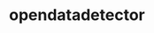 ---
title: "opendatadetector"
layout: cache
categories: [package, develop]
meta: {"compilers": ["gcc@11.4.0", "gcc@13.2.0"], "num_specs": 99, "num_specs_by_stack": {"hep": 99, "root": 99}, "oss": ["ubuntu22.04", "ubuntu24.04"], "platforms": ["linux"], "stacks": ["hep", "root"], "targets": ["x86_64_v3"], "versions": ["v3.0.0"]}
spec_details: [{"compiler": "gcc@11.4.0", "hash": "2dauyetp4rbioydgzis3dj6bm5tiu4qt", "os": "ubuntu22.04", "platform": "linux", "size": "-", "stacks": ["hep", "root"], "target": "x86_64_v3", "variants": ["build_system=cmake", "build_type=Release", "commit=e3b1eceae96fd5dddf10223753964c570ee868c9", "generator=make", "~ipo"], "versions": ["v3.0.0"]}, {"compiler": "gcc@13.2.0", "hash": "2kiw7zwqd5xdgverd3jc3wrr7sbqy5li", "os": "ubuntu24.04", "platform": "linux", "size": "-", "stacks": ["hep", "root"], "target": "x86_64_v3", "variants": ["build_system=cmake", "build_type=Release", "commit=e3b1eceae96fd5dddf10223753964c570ee868c9", "generator=make", "~ipo"], "versions": ["v3.0.0"]}, {"compiler": "gcc@11.4.0", "hash": "2l37jub4psyjup4ytcyvy4wnzbqzdftk", "os": "ubuntu22.04", "platform": "linux", "size": "-", "stacks": ["hep", "root"], "target": "x86_64_v3", "variants": ["build_system=cmake", "build_type=Release", "generator=make", "~ipo"], "versions": ["v3.0.0"]}, {"compiler": "gcc@11.4.0", "hash": "3ciezbvbtlpgvmzyatn5mpymobdjodht", "os": "ubuntu22.04", "platform": "linux", "size": "-", "stacks": ["hep", "root"], "target": "x86_64_v3", "variants": ["build_system=cmake", "build_type=Release", "generator=make", "~ipo"], "versions": ["v3.0.0"]}, {"compiler": "gcc@13.2.0", "hash": "3hf6oeafzy4uh2t2k5bavesi4f5mtrqs", "os": "ubuntu24.04", "platform": "linux", "size": "-", "stacks": ["hep", "root"], "target": "x86_64_v3", "variants": ["build_system=cmake", "build_type=Release", "commit=e3b1eceae96fd5dddf10223753964c570ee868c9", "generator=make", "~ipo"], "versions": ["v3.0.0"]}, {"compiler": "gcc@11.4.0", "hash": "3nq37u627ylem5gu3h3vbrf773tv2gf5", "os": "ubuntu22.04", "platform": "linux", "size": "-", "stacks": ["hep", "root"], "target": "x86_64_v3", "variants": ["build_system=cmake", "build_type=Release", "generator=make", "~ipo"], "versions": ["v3.0.0"]}, {"compiler": "gcc@13.2.0", "hash": "3rg5uox4wcyaqm2slewzb4dz5cjzhww5", "os": "ubuntu24.04", "platform": "linux", "size": "-", "stacks": ["hep", "root"], "target": "x86_64_v3", "variants": ["build_system=cmake", "build_type=Release", "commit=e3b1eceae96fd5dddf10223753964c570ee868c9", "generator=make", "~ipo"], "versions": ["v3.0.0"]}, {"compiler": "gcc@11.4.0", "hash": "3ttunar7bgqfrebaswap57awt5olclci", "os": "ubuntu22.04", "platform": "linux", "size": "-", "stacks": ["hep", "root"], "target": "x86_64_v3", "variants": ["build_system=cmake", "build_type=Release", "generator=make", "~ipo"], "versions": ["v3.0.0"]}, {"compiler": "gcc@13.2.0", "hash": "5fqo3aid2n6ukcig3tumga6k4lqblqaf", "os": "ubuntu24.04", "platform": "linux", "size": "-", "stacks": ["hep", "root"], "target": "x86_64_v3", "variants": ["build_system=cmake", "build_type=Release", "commit=e3b1eceae96fd5dddf10223753964c570ee868c9", "generator=make", "~ipo"], "versions": ["v3.0.0"]}, {"compiler": "gcc@13.2.0", "hash": "7pasvneoqt3c3gcw2y6opgecwsxm3vfw", "os": "ubuntu24.04", "platform": "linux", "size": "-", "stacks": ["hep", "root"], "target": "x86_64_v3", "variants": ["build_system=cmake", "build_type=Release", "commit=e3b1eceae96fd5dddf10223753964c570ee868c9", "generator=make", "~ipo"], "versions": ["v3.0.0"]}, {"compiler": "gcc@11.4.0", "hash": "7z72f5esksbgne2dttx2kfucnxfbbzwc", "os": "ubuntu22.04", "platform": "linux", "size": "-", "stacks": ["hep", "root"], "target": "x86_64_v3", "variants": ["build_system=cmake", "build_type=Release", "generator=make", "~ipo"], "versions": ["v3.0.0"]}, {"compiler": "gcc@11.4.0", "hash": "7zdko3exnsog33g3hrolf5g6rng2khdb", "os": "ubuntu22.04", "platform": "linux", "size": "-", "stacks": ["hep", "root"], "target": "x86_64_v3", "variants": ["build_system=cmake", "build_type=Release", "commit=e3b1eceae96fd5dddf10223753964c570ee868c9", "generator=make", "~ipo"], "versions": ["v3.0.0"]}, {"compiler": "gcc@11.4.0", "hash": "ag7ortvdtf3dybjpwipqtkkyoan2eq37", "os": "ubuntu22.04", "platform": "linux", "size": "-", "stacks": ["hep", "root"], "target": "x86_64_v3", "variants": ["build_system=cmake", "build_type=Release", "commit=e3b1eceae96fd5dddf10223753964c570ee868c9", "generator=make", "~ipo"], "versions": ["v3.0.0"]}, {"compiler": "gcc@11.4.0", "hash": "auj2yzvuxvk627jdaqw3rna4qyvi66rj", "os": "ubuntu22.04", "platform": "linux", "size": "-", "stacks": ["hep", "root"], "target": "x86_64_v3", "variants": ["build_system=cmake", "build_type=Release", "commit=e3b1eceae96fd5dddf10223753964c570ee868c9", "generator=make", "~ipo"], "versions": ["v3.0.0"]}, {"compiler": "gcc@11.4.0", "hash": "b3nwmm3somqo2yzemusytco3p2dzg767", "os": "ubuntu22.04", "platform": "linux", "size": "-", "stacks": ["hep", "root"], "target": "x86_64_v3", "variants": ["build_system=cmake", "build_type=Release", "commit=e3b1eceae96fd5dddf10223753964c570ee868c9", "generator=make", "~ipo"], "versions": ["v3.0.0"]}, {"compiler": "gcc@11.4.0", "hash": "bcrmveu5kgrou2blzij2bd4iir4apxeh", "os": "ubuntu22.04", "platform": "linux", "size": "-", "stacks": ["hep", "root"], "target": "x86_64_v3", "variants": ["build_system=cmake", "build_type=Release", "commit=e3b1eceae96fd5dddf10223753964c570ee868c9", "generator=make", "~ipo"], "versions": ["v3.0.0"]}, {"compiler": "gcc@11.4.0", "hash": "bppjcqvepsrk5byw7jrupkifa3sxnp2p", "os": "ubuntu22.04", "platform": "linux", "size": "-", "stacks": ["hep", "root"], "target": "x86_64_v3", "variants": ["build_system=cmake", "build_type=Release", "generator=make", "~ipo"], "versions": ["v3.0.0"]}, {"compiler": "gcc@11.4.0", "hash": "by4lvxeb23r2hn5xzgqw7uuvba4bpzyp", "os": "ubuntu22.04", "platform": "linux", "size": "-", "stacks": ["hep", "root"], "target": "x86_64_v3", "variants": ["build_system=cmake", "build_type=Release", "commit=e3b1eceae96fd5dddf10223753964c570ee868c9", "generator=make", "~ipo"], "versions": ["v3.0.0"]}, {"compiler": "gcc@11.4.0", "hash": "bzdwdp6szxvyby4cqw3p72tcyaqnn4vy", "os": "ubuntu22.04", "platform": "linux", "size": "-", "stacks": ["hep", "root"], "target": "x86_64_v3", "variants": ["build_system=cmake", "build_type=Release", "commit=e3b1eceae96fd5dddf10223753964c570ee868c9", "generator=make", "~ipo"], "versions": ["v3.0.0"]}, {"compiler": "gcc@11.4.0", "hash": "cbbafgwiloclqd2q5priy2h42s5iyhjs", "os": "ubuntu22.04", "platform": "linux", "size": "-", "stacks": ["hep", "root"], "target": "x86_64_v3", "variants": ["build_system=cmake", "build_type=Release", "commit=e3b1eceae96fd5dddf10223753964c570ee868c9", "generator=make", "~ipo"], "versions": ["v3.0.0"]}, {"compiler": "gcc@11.4.0", "hash": "cpngjctf6qg5j3j253xn5op6at24rwll", "os": "ubuntu22.04", "platform": "linux", "size": "-", "stacks": ["hep", "root"], "target": "x86_64_v3", "variants": ["build_system=cmake", "build_type=Release", "commit=e3b1eceae96fd5dddf10223753964c570ee868c9", "generator=make", "~ipo"], "versions": ["v3.0.0"]}, {"compiler": "gcc@13.2.0", "hash": "cq3ku5tc5nmb2c7pcfpam7v2seqv5r2s", "os": "ubuntu24.04", "platform": "linux", "size": "-", "stacks": ["hep", "root"], "target": "x86_64_v3", "variants": ["build_system=cmake", "build_type=Release", "commit=e3b1eceae96fd5dddf10223753964c570ee868c9", "generator=make", "~ipo"], "versions": ["v3.0.0"]}, {"compiler": "gcc@11.4.0", "hash": "cyqoyvwn56poxafyidcbgbdap5aiod3y", "os": "ubuntu22.04", "platform": "linux", "size": "-", "stacks": ["hep", "root"], "target": "x86_64_v3", "variants": ["build_system=cmake", "build_type=Release", "commit=e3b1eceae96fd5dddf10223753964c570ee868c9", "generator=make", "~ipo"], "versions": ["v3.0.0"]}, {"compiler": "gcc@11.4.0", "hash": "dv4xr67ehfiy7mfwepu5sexkn3gev5bl", "os": "ubuntu22.04", "platform": "linux", "size": "-", "stacks": ["hep", "root"], "target": "x86_64_v3", "variants": ["build_system=cmake", "build_type=Release", "commit=e3b1eceae96fd5dddf10223753964c570ee868c9", "generator=make", "~ipo"], "versions": ["v3.0.0"]}, {"compiler": "gcc@11.4.0", "hash": "e4rjutylqcfil2m7idw4rw4jnokslnhf", "os": "ubuntu22.04", "platform": "linux", "size": "-", "stacks": ["hep", "root"], "target": "x86_64_v3", "variants": ["build_system=cmake", "build_type=Release", "commit=e3b1eceae96fd5dddf10223753964c570ee868c9", "generator=make", "~ipo"], "versions": ["v3.0.0"]}, {"compiler": "gcc@11.4.0", "hash": "eaik3s4dajhta7knpyyxmq5pngvaqvn3", "os": "ubuntu22.04", "platform": "linux", "size": "-", "stacks": ["hep", "root"], "target": "x86_64_v3", "variants": ["build_system=cmake", "build_type=Release", "commit=e3b1eceae96fd5dddf10223753964c570ee868c9", "generator=make", "~ipo"], "versions": ["v3.0.0"]}, {"compiler": "gcc@11.4.0", "hash": "eo4i5pfb5kfqlezv66cgx4yvkvrgjqrq", "os": "ubuntu22.04", "platform": "linux", "size": "-", "stacks": ["hep", "root"], "target": "x86_64_v3", "variants": ["build_system=cmake", "build_type=Release", "commit=e3b1eceae96fd5dddf10223753964c570ee868c9", "generator=make", "~ipo"], "versions": ["v3.0.0"]}, {"compiler": "gcc@11.4.0", "hash": "eqb3hassde6xm44a6vpxhxrsvfh3db52", "os": "ubuntu22.04", "platform": "linux", "size": "-", "stacks": ["hep", "root"], "target": "x86_64_v3", "variants": ["build_system=cmake", "build_type=Release", "commit=e3b1eceae96fd5dddf10223753964c570ee868c9", "generator=make", "~ipo"], "versions": ["v3.0.0"]}, {"compiler": "gcc@11.4.0", "hash": "ewq6gufb36riezsydar4ugawktwrefro", "os": "ubuntu22.04", "platform": "linux", "size": "-", "stacks": ["hep", "root"], "target": "x86_64_v3", "variants": ["build_system=cmake", "build_type=Release", "commit=e3b1eceae96fd5dddf10223753964c570ee868c9", "generator=make", "~ipo"], "versions": ["v3.0.0"]}, {"compiler": "gcc@11.4.0", "hash": "ezxidz5veny2xenatyaseidl5rgm2gpf", "os": "ubuntu22.04", "platform": "linux", "size": "-", "stacks": ["hep", "root"], "target": "x86_64_v3", "variants": ["build_system=cmake", "build_type=Release", "generator=make", "~ipo"], "versions": ["v3.0.0"]}, {"compiler": "gcc@11.4.0", "hash": "fpfvrpx3xh2gtkx2klrb6rahge3fwlzc", "os": "ubuntu22.04", "platform": "linux", "size": "-", "stacks": ["hep", "root"], "target": "x86_64_v3", "variants": ["build_system=cmake", "build_type=Release", "generator=make", "~ipo"], "versions": ["v3.0.0"]}, {"compiler": "gcc@11.4.0", "hash": "fzjy3652wvx73yapcprgujzupbcxzcoc", "os": "ubuntu22.04", "platform": "linux", "size": "-", "stacks": ["hep", "root"], "target": "x86_64_v3", "variants": ["build_system=cmake", "build_type=Release", "commit=e3b1eceae96fd5dddf10223753964c570ee868c9", "generator=make", "~ipo"], "versions": ["v3.0.0"]}, {"compiler": "gcc@11.4.0", "hash": "g3fcdcwtn2djzrptk2i42loqmbtjnekf", "os": "ubuntu22.04", "platform": "linux", "size": "-", "stacks": ["hep", "root"], "target": "x86_64_v3", "variants": ["build_system=cmake", "build_type=Release", "generator=make", "~ipo"], "versions": ["v3.0.0"]}, {"compiler": "gcc@11.4.0", "hash": "ga3yfr3n4it7k7a45jsyuuxodzgaerz6", "os": "ubuntu22.04", "platform": "linux", "size": "-", "stacks": ["hep", "root"], "target": "x86_64_v3", "variants": ["build_system=cmake", "build_type=Release", "commit=e3b1eceae96fd5dddf10223753964c570ee868c9", "generator=make", "~ipo"], "versions": ["v3.0.0"]}, {"compiler": "gcc@13.2.0", "hash": "ggosg37fhprbnnhvipouovxzp4gcaetu", "os": "ubuntu24.04", "platform": "linux", "size": "-", "stacks": ["hep", "root"], "target": "x86_64_v3", "variants": ["build_system=cmake", "build_type=Release", "commit=e3b1eceae96fd5dddf10223753964c570ee868c9", "generator=make", "~ipo"], "versions": ["v3.0.0"]}, {"compiler": "gcc@11.4.0", "hash": "givlfoo6uuhjifgoaeny6yj3sfwpna7b", "os": "ubuntu22.04", "platform": "linux", "size": "-", "stacks": ["hep", "root"], "target": "x86_64_v3", "variants": ["build_system=cmake", "build_type=Release", "commit=e3b1eceae96fd5dddf10223753964c570ee868c9", "generator=make", "~ipo"], "versions": ["v3.0.0"]}, {"compiler": "gcc@11.4.0", "hash": "h3hoxokq5ljfzyofxbsm4quchtk4jjdp", "os": "ubuntu22.04", "platform": "linux", "size": "-", "stacks": ["hep", "root"], "target": "x86_64_v3", "variants": ["build_system=cmake", "build_type=Release", "commit=e3b1eceae96fd5dddf10223753964c570ee868c9", "generator=make", "~ipo"], "versions": ["v3.0.0"]}, {"compiler": "gcc@11.4.0", "hash": "h6rjgtvg5yf5claz4zx26wewhexiwrzw", "os": "ubuntu22.04", "platform": "linux", "size": "-", "stacks": ["hep", "root"], "target": "x86_64_v3", "variants": ["build_system=cmake", "build_type=Release", "generator=make", "~ipo"], "versions": ["v3.0.0"]}, {"compiler": "gcc@11.4.0", "hash": "hjyyykko6sve3s4mcpir56t5bd36z5qd", "os": "ubuntu22.04", "platform": "linux", "size": "-", "stacks": ["hep", "root"], "target": "x86_64_v3", "variants": ["build_system=cmake", "build_type=Release", "commit=e3b1eceae96fd5dddf10223753964c570ee868c9", "generator=make", "~ipo"], "versions": ["v3.0.0"]}, {"compiler": "gcc@13.2.0", "hash": "hqinuqp46k3lkr2dfeqdm2odairo2vzg", "os": "ubuntu24.04", "platform": "linux", "size": "-", "stacks": ["hep", "root"], "target": "x86_64_v3", "variants": ["build_system=cmake", "build_type=Release", "commit=e3b1eceae96fd5dddf10223753964c570ee868c9", "generator=make", "~ipo"], "versions": ["v3.0.0"]}, {"compiler": "gcc@13.2.0", "hash": "i6d22smk2gyp2s5mzrxcclhtnqkafvrp", "os": "ubuntu24.04", "platform": "linux", "size": "-", "stacks": ["hep", "root"], "target": "x86_64_v3", "variants": ["build_system=cmake", "build_type=Release", "commit=e3b1eceae96fd5dddf10223753964c570ee868c9", "generator=make", "~ipo"], "versions": ["v3.0.0"]}, {"compiler": "gcc@11.4.0", "hash": "iigogxzcpkwejeehnvolhdqhwb3jgubv", "os": "ubuntu22.04", "platform": "linux", "size": "-", "stacks": ["hep", "root"], "target": "x86_64_v3", "variants": ["build_system=cmake", "build_type=Release", "generator=make", "~ipo"], "versions": ["v3.0.0"]}, {"compiler": "gcc@13.2.0", "hash": "iiytch3zm7pkumyavn5wxwkvk4gwug5s", "os": "ubuntu24.04", "platform": "linux", "size": "-", "stacks": ["hep", "root"], "target": "x86_64_v3", "variants": ["build_system=cmake", "build_type=Release", "commit=e3b1eceae96fd5dddf10223753964c570ee868c9", "generator=make", "~ipo"], "versions": ["v3.0.0"]}, {"compiler": "gcc@11.4.0", "hash": "ip7astmbeqohwfff3hpzzfaou5xk3sp3", "os": "ubuntu22.04", "platform": "linux", "size": "-", "stacks": ["hep", "root"], "target": "x86_64_v3", "variants": ["build_system=cmake", "build_type=Release", "generator=make", "~ipo"], "versions": ["v3.0.0"]}, {"compiler": "gcc@11.4.0", "hash": "iz2q4lgagon3fj5apktpo4jqlspc3ivj", "os": "ubuntu22.04", "platform": "linux", "size": "-", "stacks": ["hep", "root"], "target": "x86_64_v3", "variants": ["build_system=cmake", "build_type=Release", "commit=e3b1eceae96fd5dddf10223753964c570ee868c9", "generator=make", "~ipo"], "versions": ["v3.0.0"]}, {"compiler": "gcc@11.4.0", "hash": "j2vlnm5mxmbpjhph6s2xl4rij2gz3d5v", "os": "ubuntu22.04", "platform": "linux", "size": "-", "stacks": ["hep", "root"], "target": "x86_64_v3", "variants": ["build_system=cmake", "build_type=Release", "commit=e3b1eceae96fd5dddf10223753964c570ee868c9", "generator=make", "~ipo"], "versions": ["v3.0.0"]}, {"compiler": "gcc@11.4.0", "hash": "j5xwvj47dczerhg2r5uzpzcc45gxyn4c", "os": "ubuntu22.04", "platform": "linux", "size": "-", "stacks": ["hep", "root"], "target": "x86_64_v3", "variants": ["build_system=cmake", "build_type=Release", "generator=make", "~ipo"], "versions": ["v3.0.0"]}, {"compiler": "gcc@11.4.0", "hash": "j6v3q7fwbztrxsm75sp6rnxufkrsomeb", "os": "ubuntu22.04", "platform": "linux", "size": "-", "stacks": ["hep", "root"], "target": "x86_64_v3", "variants": ["build_system=cmake", "build_type=Release", "generator=make", "~ipo"], "versions": ["v3.0.0"]}, {"compiler": "gcc@11.4.0", "hash": "jyy5geyc3wjgsqgd3zudrbnedhyuri4n", "os": "ubuntu22.04", "platform": "linux", "size": "-", "stacks": ["hep", "root"], "target": "x86_64_v3", "variants": ["build_system=cmake", "build_type=Release", "commit=e3b1eceae96fd5dddf10223753964c570ee868c9", "generator=make", "~ipo"], "versions": ["v3.0.0"]}, {"compiler": "gcc@11.4.0", "hash": "jztmeggay3ofos5urs3ssj7bu43bmzwq", "os": "ubuntu22.04", "platform": "linux", "size": "-", "stacks": ["hep", "root"], "target": "x86_64_v3", "variants": ["build_system=cmake", "build_type=Release", "commit=e3b1eceae96fd5dddf10223753964c570ee868c9", "generator=make", "~ipo"], "versions": ["v3.0.0"]}, {"compiler": "gcc@13.2.0", "hash": "k6bfa3aahiy64awa3z3h23siuemje4tk", "os": "ubuntu24.04", "platform": "linux", "size": "-", "stacks": ["hep", "root"], "target": "x86_64_v3", "variants": ["build_system=cmake", "build_type=Release", "commit=e3b1eceae96fd5dddf10223753964c570ee868c9", "generator=make", "~ipo"], "versions": ["v3.0.0"]}, {"compiler": "gcc@11.4.0", "hash": "khy4e23ym3oh6cpz4etaxtqea3opdbmq", "os": "ubuntu22.04", "platform": "linux", "size": "-", "stacks": ["hep", "root"], "target": "x86_64_v3", "variants": ["build_system=cmake", "build_type=Release", "commit=e3b1eceae96fd5dddf10223753964c570ee868c9", "generator=make", "~ipo"], "versions": ["v3.0.0"]}, {"compiler": "gcc@11.4.0", "hash": "km3t5szxteyf5soatgh52yxh5gwggowc", "os": "ubuntu22.04", "platform": "linux", "size": "-", "stacks": ["hep", "root"], "target": "x86_64_v3", "variants": ["build_system=cmake", "build_type=Release", "generator=make", "~ipo"], "versions": ["v3.0.0"]}, {"compiler": "gcc@11.4.0", "hash": "kp2qyh5g2cn6hfrjxp36ek4idelys7ij", "os": "ubuntu22.04", "platform": "linux", "size": "-", "stacks": ["hep", "root"], "target": "x86_64_v3", "variants": ["build_system=cmake", "build_type=Release", "generator=make", "~ipo"], "versions": ["v3.0.0"]}, {"compiler": "gcc@11.4.0", "hash": "li4zc623ddnp24xsr6m4h4zg3miu6ayf", "os": "ubuntu22.04", "platform": "linux", "size": "-", "stacks": ["hep", "root"], "target": "x86_64_v3", "variants": ["build_system=cmake", "build_type=Release", "commit=e3b1eceae96fd5dddf10223753964c570ee868c9", "generator=make", "~ipo"], "versions": ["v3.0.0"]}, {"compiler": "gcc@11.4.0", "hash": "lrrck5u7usu7xcxowm2mb3wmjf54izch", "os": "ubuntu22.04", "platform": "linux", "size": "-", "stacks": ["hep", "root"], "target": "x86_64_v3", "variants": ["build_system=cmake", "build_type=Release", "commit=e3b1eceae96fd5dddf10223753964c570ee868c9", "generator=make", "~ipo"], "versions": ["v3.0.0"]}, {"compiler": "gcc@11.4.0", "hash": "lv23dqeudwggz2bnkewuzifggjmmmv7m", "os": "ubuntu22.04", "platform": "linux", "size": "-", "stacks": ["hep", "root"], "target": "x86_64_v3", "variants": ["build_system=cmake", "build_type=Release", "generator=make", "~ipo"], "versions": ["v3.0.0"]}, {"compiler": "gcc@11.4.0", "hash": "lyrzzozhovhstmjnafw3rib5imzrur7r", "os": "ubuntu22.04", "platform": "linux", "size": "-", "stacks": ["hep", "root"], "target": "x86_64_v3", "variants": ["build_system=cmake", "build_type=Release", "generator=make", "~ipo"], "versions": ["v3.0.0"]}, {"compiler": "gcc@11.4.0", "hash": "mqvpp37mfxt4dpkkmkugfqi726m3xqho", "os": "ubuntu22.04", "platform": "linux", "size": "-", "stacks": ["hep", "root"], "target": "x86_64_v3", "variants": ["build_system=cmake", "build_type=Release", "generator=make", "~ipo"], "versions": ["v3.0.0"]}, {"compiler": "gcc@11.4.0", "hash": "mwvbmh4aeftowykfku725aujb3t2zakh", "os": "ubuntu22.04", "platform": "linux", "size": "-", "stacks": ["hep", "root"], "target": "x86_64_v3", "variants": ["build_system=cmake", "build_type=Release", "generator=make", "~ipo"], "versions": ["v3.0.0"]}, {"compiler": "gcc@11.4.0", "hash": "n2l73cnw46luxujjnwtefdepba5vsodj", "os": "ubuntu22.04", "platform": "linux", "size": "-", "stacks": ["hep", "root"], "target": "x86_64_v3", "variants": ["build_system=cmake", "build_type=Release", "generator=make", "~ipo"], "versions": ["v3.0.0"]}, {"compiler": "gcc@11.4.0", "hash": "n2xbpwjfeww533ixtpbkbgvvnrhsdmav", "os": "ubuntu22.04", "platform": "linux", "size": "-", "stacks": ["hep", "root"], "target": "x86_64_v3", "variants": ["build_system=cmake", "build_type=Release", "commit=e3b1eceae96fd5dddf10223753964c570ee868c9", "generator=make", "~ipo"], "versions": ["v3.0.0"]}, {"compiler": "gcc@11.4.0", "hash": "nfyv4khza5n6m35jg2nrxlqrigv75gql", "os": "ubuntu22.04", "platform": "linux", "size": "-", "stacks": ["hep", "root"], "target": "x86_64_v3", "variants": ["build_system=cmake", "build_type=Release", "generator=make", "~ipo"], "versions": ["v3.0.0"]}, {"compiler": "gcc@11.4.0", "hash": "nylloj2c3g5u6rgiq24yxry7b6k4bdtc", "os": "ubuntu22.04", "platform": "linux", "size": "-", "stacks": ["hep", "root"], "target": "x86_64_v3", "variants": ["build_system=cmake", "build_type=Release", "commit=e3b1eceae96fd5dddf10223753964c570ee868c9", "generator=make", "~ipo"], "versions": ["v3.0.0"]}, {"compiler": "gcc@11.4.0", "hash": "nz6ili6iumw32mbm3c2pvip2fbvh3vdk", "os": "ubuntu22.04", "platform": "linux", "size": "-", "stacks": ["hep", "root"], "target": "x86_64_v3", "variants": ["build_system=cmake", "build_type=Release", "generator=make", "~ipo"], "versions": ["v3.0.0"]}, {"compiler": "gcc@11.4.0", "hash": "oqormmzwuih6kqdtw3vfglypkqqwuylc", "os": "ubuntu22.04", "platform": "linux", "size": "-", "stacks": ["hep", "root"], "target": "x86_64_v3", "variants": ["build_system=cmake", "build_type=Release", "generator=make", "~ipo"], "versions": ["v3.0.0"]}, {"compiler": "gcc@11.4.0", "hash": "pmq332ooiyorgmr5vodfxgki57xseo5k", "os": "ubuntu22.04", "platform": "linux", "size": "-", "stacks": ["hep", "root"], "target": "x86_64_v3", "variants": ["build_system=cmake", "build_type=Release", "commit=e3b1eceae96fd5dddf10223753964c570ee868c9", "generator=make", "~ipo"], "versions": ["v3.0.0"]}, {"compiler": "gcc@11.4.0", "hash": "qs5xuvdrxadckgvkuua6xo5klpcfispc", "os": "ubuntu22.04", "platform": "linux", "size": "-", "stacks": ["hep", "root"], "target": "x86_64_v3", "variants": ["build_system=cmake", "build_type=Release", "commit=e3b1eceae96fd5dddf10223753964c570ee868c9", "generator=make", "~ipo"], "versions": ["v3.0.0"]}, {"compiler": "gcc@11.4.0", "hash": "qxoan4nkgqko3eicn5wybjvtp3shngrv", "os": "ubuntu22.04", "platform": "linux", "size": "-", "stacks": ["hep", "root"], "target": "x86_64_v3", "variants": ["build_system=cmake", "build_type=Release", "generator=make", "~ipo"], "versions": ["v3.0.0"]}, {"compiler": "gcc@11.4.0", "hash": "r3opvs5f3cwgny6mbksl7fj56isehkfe", "os": "ubuntu22.04", "platform": "linux", "size": "-", "stacks": ["hep", "root"], "target": "x86_64_v3", "variants": ["build_system=cmake", "build_type=Release", "commit=e3b1eceae96fd5dddf10223753964c570ee868c9", "generator=make", "~ipo"], "versions": ["v3.0.0"]}, {"compiler": "gcc@11.4.0", "hash": "rbyq4dzwqfieyvwzhpszzfm7vqvfhrv5", "os": "ubuntu22.04", "platform": "linux", "size": "-", "stacks": ["hep", "root"], "target": "x86_64_v3", "variants": ["build_system=cmake", "build_type=Release", "generator=make", "~ipo"], "versions": ["v3.0.0"]}, {"compiler": "gcc@11.4.0", "hash": "rqst73c6u7lf4w7ajaiavtnzkuhq3s4c", "os": "ubuntu22.04", "platform": "linux", "size": "-", "stacks": ["hep", "root"], "target": "x86_64_v3", "variants": ["build_system=cmake", "build_type=Release", "commit=e3b1eceae96fd5dddf10223753964c570ee868c9", "generator=make", "~ipo"], "versions": ["v3.0.0"]}, {"compiler": "gcc@11.4.0", "hash": "rquumylrmvxcq4orxkqoe5rhnvanz3n2", "os": "ubuntu22.04", "platform": "linux", "size": "-", "stacks": ["hep", "root"], "target": "x86_64_v3", "variants": ["build_system=cmake", "build_type=Release", "commit=e3b1eceae96fd5dddf10223753964c570ee868c9", "generator=make", "~ipo"], "versions": ["v3.0.0"]}, {"compiler": "gcc@11.4.0", "hash": "rwkiaghd4se6setnigocrdffn65dmhtk", "os": "ubuntu22.04", "platform": "linux", "size": "-", "stacks": ["hep", "root"], "target": "x86_64_v3", "variants": ["build_system=cmake", "build_type=Release", "commit=e3b1eceae96fd5dddf10223753964c570ee868c9", "generator=make", "~ipo"], "versions": ["v3.0.0"]}, {"compiler": "gcc@11.4.0", "hash": "rz2wt5ujweokxfjubww7xzcarr27blcx", "os": "ubuntu22.04", "platform": "linux", "size": "-", "stacks": ["hep", "root"], "target": "x86_64_v3", "variants": ["build_system=cmake", "build_type=Release", "commit=e3b1eceae96fd5dddf10223753964c570ee868c9", "generator=make", "~ipo"], "versions": ["v3.0.0"]}, {"compiler": "gcc@11.4.0", "hash": "skoy7mjh67fiy77zpkbjs2mfbootakil", "os": "ubuntu22.04", "platform": "linux", "size": "-", "stacks": ["hep", "root"], "target": "x86_64_v3", "variants": ["build_system=cmake", "build_type=Release", "commit=e3b1eceae96fd5dddf10223753964c570ee868c9", "generator=make", "~ipo"], "versions": ["v3.0.0"]}, {"compiler": "gcc@11.4.0", "hash": "t3w5dk45ayh65jrkbcgi24hi75bfqd4w", "os": "ubuntu22.04", "platform": "linux", "size": "-", "stacks": ["hep", "root"], "target": "x86_64_v3", "variants": ["build_system=cmake", "build_type=Release", "commit=e3b1eceae96fd5dddf10223753964c570ee868c9", "generator=make", "~ipo"], "versions": ["v3.0.0"]}, {"compiler": "gcc@11.4.0", "hash": "tlgkavoaz2t4ptezor2bhp7plnt7md5y", "os": "ubuntu22.04", "platform": "linux", "size": "-", "stacks": ["hep", "root"], "target": "x86_64_v3", "variants": ["build_system=cmake", "build_type=Release", "generator=make", "~ipo"], "versions": ["v3.0.0"]}, {"compiler": "gcc@13.2.0", "hash": "to5h6hjfm37mdxo4v3fabyzibwvghxym", "os": "ubuntu24.04", "platform": "linux", "size": "-", "stacks": ["hep", "root"], "target": "x86_64_v3", "variants": ["build_system=cmake", "build_type=Release", "commit=e3b1eceae96fd5dddf10223753964c570ee868c9", "generator=make", "~ipo"], "versions": ["v3.0.0"]}, {"compiler": "gcc@11.4.0", "hash": "tq73hnoffgyqyx2m6hvdnkqzfwwsvxih", "os": "ubuntu22.04", "platform": "linux", "size": "-", "stacks": ["hep", "root"], "target": "x86_64_v3", "variants": ["build_system=cmake", "build_type=Release", "generator=make", "~ipo"], "versions": ["v3.0.0"]}, {"compiler": "gcc@11.4.0", "hash": "u6ti2vp3oszlpj53pzonjk6vn5u3vexb", "os": "ubuntu22.04", "platform": "linux", "size": "-", "stacks": ["hep", "root"], "target": "x86_64_v3", "variants": ["build_system=cmake", "build_type=Release", "generator=make", "~ipo"], "versions": ["v3.0.0"]}, {"compiler": "gcc@11.4.0", "hash": "undavtq7jqv6vzjnmzviqnst6rhr5l44", "os": "ubuntu22.04", "platform": "linux", "size": "-", "stacks": ["hep", "root"], "target": "x86_64_v3", "variants": ["build_system=cmake", "build_type=Release", "generator=make", "~ipo"], "versions": ["v3.0.0"]}, {"compiler": "gcc@11.4.0", "hash": "uvux5lubmuwoa2sk6sbe6bd2yzemx7qg", "os": "ubuntu22.04", "platform": "linux", "size": "-", "stacks": ["hep", "root"], "target": "x86_64_v3", "variants": ["build_system=cmake", "build_type=Release", "commit=e3b1eceae96fd5dddf10223753964c570ee868c9", "generator=make", "~ipo"], "versions": ["v3.0.0"]}, {"compiler": "gcc@11.4.0", "hash": "vxezp6h5hqzalobqd5urqk2quqhxw7gq", "os": "ubuntu22.04", "platform": "linux", "size": "-", "stacks": ["hep", "root"], "target": "x86_64_v3", "variants": ["build_system=cmake", "build_type=Release", "generator=make", "~ipo"], "versions": ["v3.0.0"]}, {"compiler": "gcc@13.2.0", "hash": "w7poympgerifma4mhq73hjn2lm7oni7w", "os": "ubuntu24.04", "platform": "linux", "size": "-", "stacks": ["hep", "root"], "target": "x86_64_v3", "variants": ["build_system=cmake", "build_type=Release", "commit=e3b1eceae96fd5dddf10223753964c570ee868c9", "generator=make", "~ipo"], "versions": ["v3.0.0"]}, {"compiler": "gcc@11.4.0", "hash": "wbzu3lbffb7mvqadq36ogsoxbpyxhsd6", "os": "ubuntu22.04", "platform": "linux", "size": "-", "stacks": ["hep", "root"], "target": "x86_64_v3", "variants": ["build_system=cmake", "build_type=Release", "generator=make", "~ipo"], "versions": ["v3.0.0"]}, {"compiler": "gcc@11.4.0", "hash": "x35ut7vxscqdtk5z4eurzi2jleyvql6h", "os": "ubuntu22.04", "platform": "linux", "size": "-", "stacks": ["hep", "root"], "target": "x86_64_v3", "variants": ["build_system=cmake", "build_type=Release", "generator=make", "~ipo"], "versions": ["v3.0.0"]}, {"compiler": "gcc@13.2.0", "hash": "x7xyijwozh3ztkpevdvw5iv3twizkdg3", "os": "ubuntu24.04", "platform": "linux", "size": "-", "stacks": ["hep", "root"], "target": "x86_64_v3", "variants": ["build_system=cmake", "build_type=Release", "commit=e3b1eceae96fd5dddf10223753964c570ee868c9", "generator=make", "~ipo"], "versions": ["v3.0.0"]}, {"compiler": "gcc@13.2.0", "hash": "xa6zqzrm7c5pac2xormuwvfw2gamgdy3", "os": "ubuntu24.04", "platform": "linux", "size": "-", "stacks": ["hep", "root"], "target": "x86_64_v3", "variants": ["build_system=cmake", "build_type=Release", "commit=e3b1eceae96fd5dddf10223753964c570ee868c9", "generator=make", "~ipo"], "versions": ["v3.0.0"]}, {"compiler": "gcc@11.4.0", "hash": "xapvyin4thuqeco4mrzhgp5k25j4dbpk", "os": "ubuntu22.04", "platform": "linux", "size": "-", "stacks": ["hep", "root"], "target": "x86_64_v3", "variants": ["build_system=cmake", "build_type=Release", "generator=make", "~ipo"], "versions": ["v3.0.0"]}, {"compiler": "gcc@11.4.0", "hash": "xgvhum27wy43xfz4ghdlq7z3v3ccpdgv", "os": "ubuntu22.04", "platform": "linux", "size": "-", "stacks": ["hep", "root"], "target": "x86_64_v3", "variants": ["build_system=cmake", "build_type=Release", "commit=e3b1eceae96fd5dddf10223753964c570ee868c9", "generator=make", "~ipo"], "versions": ["v3.0.0"]}, {"compiler": "gcc@11.4.0", "hash": "xlvfunoh4lrlquqyozvv56yuvlftwbcr", "os": "ubuntu22.04", "platform": "linux", "size": "-", "stacks": ["hep", "root"], "target": "x86_64_v3", "variants": ["build_system=cmake", "build_type=Release", "generator=make", "~ipo"], "versions": ["v3.0.0"]}, {"compiler": "gcc@11.4.0", "hash": "yd4nna3eynwsn53bvkr2exmzgs7z3pep", "os": "ubuntu22.04", "platform": "linux", "size": "-", "stacks": ["hep", "root"], "target": "x86_64_v3", "variants": ["build_system=cmake", "build_type=Release", "commit=e3b1eceae96fd5dddf10223753964c570ee868c9", "generator=make", "~ipo"], "versions": ["v3.0.0"]}, {"compiler": "gcc@11.4.0", "hash": "ye7d7w7k5d3qdjeitqrhtv3qvpovqyt2", "os": "ubuntu22.04", "platform": "linux", "size": "-", "stacks": ["hep", "root"], "target": "x86_64_v3", "variants": ["build_system=cmake", "build_type=Release", "generator=make", "~ipo"], "versions": ["v3.0.0"]}, {"compiler": "gcc@11.4.0", "hash": "yecqnxucqxl4qjru3m2ja5rouuzi3tbw", "os": "ubuntu22.04", "platform": "linux", "size": "-", "stacks": ["hep", "root"], "target": "x86_64_v3", "variants": ["build_system=cmake", "build_type=Release", "generator=make", "~ipo"], "versions": ["v3.0.0"]}, {"compiler": "gcc@11.4.0", "hash": "ykbzowgwyfnmpsvyfyoyjl7qs4wmvvfl", "os": "ubuntu22.04", "platform": "linux", "size": "-", "stacks": ["hep", "root"], "target": "x86_64_v3", "variants": ["build_system=cmake", "build_type=Release", "generator=make", "~ipo"], "versions": ["v3.0.0"]}, {"compiler": "gcc@11.4.0", "hash": "yyniotu2hs3o7vhx5xcw6wctckabeleu", "os": "ubuntu22.04", "platform": "linux", "size": "-", "stacks": ["hep", "root"], "target": "x86_64_v3", "variants": ["build_system=cmake", "build_type=Release", "generator=make", "~ipo"], "versions": ["v3.0.0"]}, {"compiler": "gcc@11.4.0", "hash": "zlrmljv3uvd2l6oupuzcmtlivlfskejb", "os": "ubuntu22.04", "platform": "linux", "size": "-", "stacks": ["hep", "root"], "target": "x86_64_v3", "variants": ["build_system=cmake", "build_type=Release", "generator=make", "~ipo"], "versions": ["v3.0.0"]}, {"compiler": "gcc@11.4.0", "hash": "zwpavatd2u74rtvaiitaqo3mfm6pfdrj", "os": "ubuntu22.04", "platform": "linux", "size": "-", "stacks": ["hep", "root"], "target": "x86_64_v3", "variants": ["build_system=cmake", "build_type=Release", "commit=e3b1eceae96fd5dddf10223753964c570ee868c9", "generator=make", "~ipo"], "versions": ["v3.0.0"]}]
---
